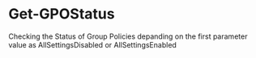 # Get-GPOStatus
Checking the Status of Group Policies depanding on the first parameter value as AllSettingsDisabled or AllSettingsEnabled
